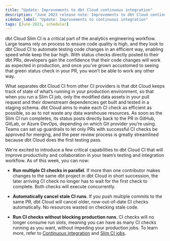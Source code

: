 ```yaml
---
title: "Update: Improvements to dbt Cloud continuous integration"
description: "June 2023 release note: Improvements to dbt Cloud continuous integration (CI)."
sidebar_label: "Update: Improvements to continuous integration"
tags: [June-2023, scheduler]
---
```


dbt Cloud Slim CI is a critical part of the analytics engineering workflow. Large teams rely on process to ensure code quality is high, and they look to dbt Cloud CI to automate testing code changes in an efficient way, enabling speed while keep the bar high. With status checks directly posted to their dbt PRs, developers gain the confidence that their code changes will work as expected in production, and once you’ve grown accustomed to seeing that green status check in your PR, you won’t be able to work any other way.

<Lightbox src="/img/docs/release-notes/ci-checks.png" width="75%" title="CI checks directly from within Git"/>

What separates dbt Cloud CI from other CI providers is that dbt Cloud keeps track of state of what’s running in your production environment, so that when you run a Slim CI job, only the modified data assets in your pull request and their downstream dependencies get built and tested in a staging schema. dbt Cloud aims to make each CI check as efficient as possible, so as to not waste any data warehouse resources. As soon as the Slim CI run completes, its status posts directly back to the PR in GitHub, GitLab, or Azure DevOps, depending on which Git provider you’re using. Teams can set up guardrails to let only PRs with successful CI checks be approved for merging, and the peer review process is greatly streamlined because dbt Cloud does the first testing pass. 

We're excited to introduce a few critical capabilities to dbt Cloud CI that will improve productivity and collaboration in your team’s testing and integration workflow. As of this week, you can now:

- **Run multiple CI checks in parallel**. If more than one contributor makes changes to the same dbt project in dbt Cloud in short succession, the later arriving CI check no longer has to wait for the first check to complete. Both checks will execute concurrently.

- **Automatically cancel stale CI runs**. If you push multiple commits to the same PR, dbt Cloud will cancel older, now-out-of-date CI checks automatically. No resources wasted on checking stale code.

- **Run CI checks without blocking production runs**. CI checks will no longer consume run slots, meaning you can have as many CI checks running as you want, without impeding your production jobs.
To learn more, refer to [Continuous integration](/docs/deploy/continuous-integration) and [Slim CI jobs](/docs/deploy/slim-ci-jobs).